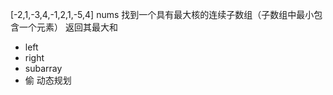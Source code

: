 [-2,1,-3,4,-1,2,1,-5,4]
nums 找到一个具有最大核的连续子数组（子数组中最小包含一个元素）
返回其最大和
- left
- right
- subarray
- 偷 动态规划